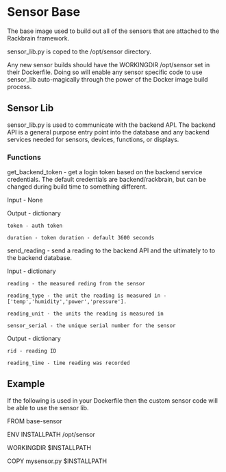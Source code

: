 # Sensor Base

The base image used to build out all of the sensors that are attached to the Rackbrain framework.

sensor_lib.py is coped to the /opt/sensor directory.

Any new sensor builds should have the WORKINGDIR /opt/sensor set in their Dockerfile. Doing so will enable any sensor specific code to use sensor_lib auto-magically through the power of the Docker image build process.

## Sensor Lib

sensor_lib.py is used to communicate with the backend API. The backend API is a general purpose entry point into the database and any backend services needed for sensors, devices, functions, or displays.

### Functions

get_backend_token - get a login token based on the backend service credentials. The default credentials are backend/rackbrain, but can be changed during build time to something different.

Input - None

Output - dictionary
	
	token - auth token
	
	duration - token duration - default 3600 seconds


send_reading - send a reading to the backend API and the ultimately to to the backend database.

Input - dictionary
	
	reading - the measured reding from the sensor
	
	reading_type - the unit the reading is measured in - ['temp','humidity','power','pressure'].
        
	reading_unit - the units the reading is measured in
        
	sensor_serial - the unique serial number for the sensor

Output - dictionary
	
	rid - reading ID
	
	reading_time - time reading was recorded


## Example

If the following is used in your Dockerfile then the custom sensor code will be able to use the sensor lib.

FROM base-sensor

ENV INSTALLPATH /opt/sensor

WORKINGDIR $INSTALLPATH

COPY mysensor.py $INSTALLPATH
